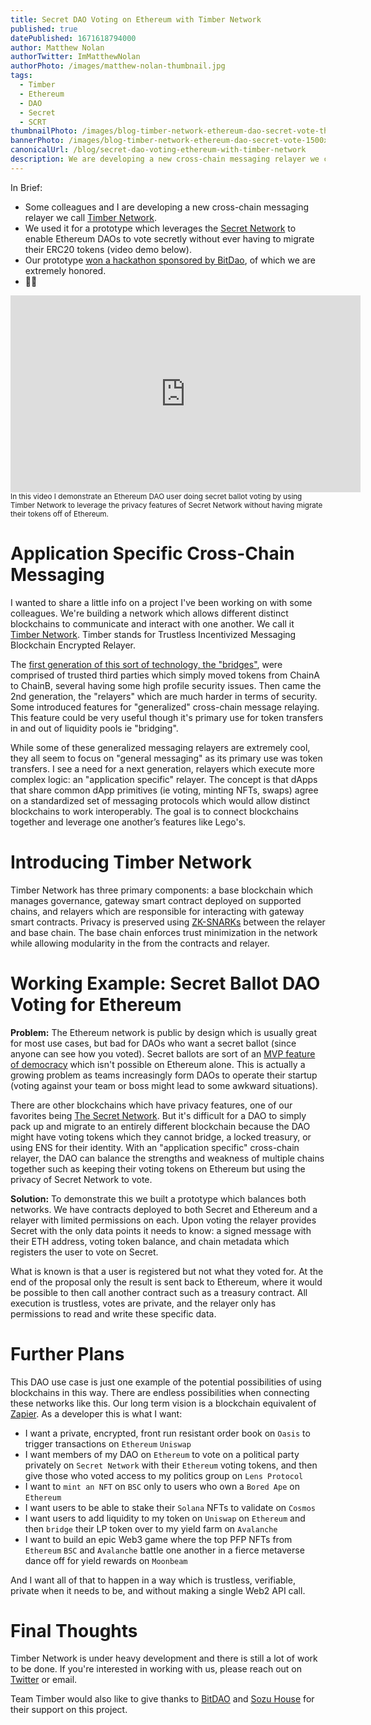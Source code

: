 ```yaml
---
title: Secret DAO Voting on Ethereum with Timber Network 
published: true
datePublished: 1671618794000
author: Matthew Nolan
authorTwitter: ImMatthewNolan
authorPhoto: /images/matthew-nolan-thumbnail.jpg
tags: 
  - Timber
  - Ethereum
  - DAO
  - Secret
  - SCRT
thumbnailPhoto: /images/blog-timber-network-ethereum-dao-secret-vote-thumbnail-400x400.jpg
bannerPhoto: /images/blog-timber-network-ethereum-dao-secret-vote-1500x750.jpg
canonicalUrl: /blog/secret-dao-voting-ethereum-with-timber-network
description: We are developing a new cross-chain messaging relayer we call Timber Network, which we used to allow Ethereum DAOs to vote secretly by leveraging the Secret blockchain. 
---
```


In Brief:
- Some colleagues and I are developing a new cross-chain messaging relayer we call [Timber Network](https://github.com/timbernetwork). 
- We used it for a prototype which leverages the [Secret Network](https://scrt.network/) to enable Ethereum DAOs to vote secretly without ever having to migrate their ERC20 tokens (video demo below).
- Our prototype [won a hackathon sponsored by BitDao](https://twitter.com/sozuhaus/status/1600305757353701377), of which we are extremely honored.
- 🌳🌐


<p><div className="text-center embed-container">
	<iframe width="560" height="315" src="https://www.youtube.com/embed/xgD8ouIV50M" frameborder="0" allow="accelerometer;  clipboard-write; encrypted-media; gyroscope" allowfullscreen></iframe>
</div>
<small>In this video I demonstrate an Ethereum DAO user doing secret ballot voting by using Timber Network to leverage the privacy features of Secret Network without having migrate their tokens off of Ethereum.</small>
</p>

# Application Specific Cross-Chain Messaging

I wanted to share a little info on a project I've been working on with some colleagues. We're building a network which allows different distinct blockchains to communicate and interact with one another. We call it [Timber Network](https://github.com/timbernetwork). Timber stands for Trustless Incentivized Messaging Blockchain Encrypted Relayer.

The [first generation of this sort of technology, the "bridges"](https://jumpcrypto.com/security-stack-up-how-bridges-compare/), were  comprised of trusted third parties which simply moved tokens from ChainA to ChainB, several having some high profile security issues. Then came the 2nd generation, the "relayers" which are much harder in terms of security. Some introduced features for "generalized" cross-chain message relaying. This feature could be very useful though it's primary use for token transfers in and out of liquidity pools ie "bridging".

While some of these generalized messaging relayers are extremely cool, they all seem to focus on "general messaging" as its primary use was token transfers. I see a need for a next generation, relayers which execute more complex logic: an "application specific" relayer. The concept is that dApps that share common dApp primitives (ie voting, minting NFTs, swaps) agree on a standardized set of messaging protocols which would allow distinct blockchains to work interoperably. The goal is to connect blockchains together and leverage one another’s features like Lego's.

# Introducing Timber Network

Timber Network has three primary components: a base blockchain which manages governance, gateway smart contract deployed on supported chains, and relayers which are responsible for interacting with gateway smart contracts. Privacy is preserved using [ZK-SNARKs](https://vitalik.ca/general/2022/06/15/using_snarks.html) between the relayer and base chain. The base chain enforces trust minimization in the network while allowing modularity in the from the contracts and relayer.

# Working Example: Secret Ballot DAO Voting for Ethereum

**Problem:** The Ethereum network is public by design which is usually great for most use cases, but bad for DAOs who want a secret ballot (since anyone can see how you voted). Secret ballots are sort of an [MVP feature of democracy](https://en.wikipedia.org/wiki/Secret_ballot) which isn't possible on Ethereum alone. This is actually a growing problem as teams increasingly form DAOs to operate their startup (voting against your team or boss might lead to some awkward situations).

There are other blockchains which have privacy features, one of our favorites being [The Secret Network](https://scrt.network/). But it's difficult for a DAO to simply pack up and migrate to an entirely different blockchain because the DAO might have voting tokens which they cannot bridge, a locked treasury, or using ENS for their identity. With an "application specific" cross-chain relayer, the DAO can balance the strengths and weakness of multiple chains together such as keeping their voting tokens on Ethereum but using the privacy of Secret Network to vote.

**Solution:** To demonstrate this we built a prototype which balances both networks. We have contracts deployed to both Secret and Ethereum and a relayer with limited permissions on each. Upon voting the relayer provides Secret with the only data points it needs to know: a signed message with their ETH address, voting token balance, and chain metadata which registers the user to vote on Secret.

What is known is that a user is registered but not what they voted for. At the end of the proposal only the result is sent back to Ethereum, where it would be possible to then call another contract such as a treasury contract. All execution is trustless, votes are private, and the relayer only has permissions to read and write these specific data.

# Further Plans

This DAO use case is just one example of the potential possibilities of using blockchains in this way. There are endless possibilities when connecting these networks like this. Our long term vision is a blockchain equivalent of [Zapier](https://zapier.com/).  As a developer this is what I want:

- I want a private, encrypted, front run resistant order book on `Oasis` to trigger transactions on `Ethereum` `Uniswap`
- I want members of my DAO on `Ethereum` to vote on a political party privately on `Secret Network` with their `Ethereum` voting tokens, and then give those who voted access to my politics group on `Lens Protocol`
- I want to `mint an NFT` on `BSC` only to users who own a `Bored Ape` on `Ethereum`
- I want users to be able to stake their `Solana` NFTs to validate on `Cosmos`
- I want users to add liquidity to my token on `Uniswap` on `Ethereum` and then `bridge` their LP token over to my yield farm on `Avalanche`
- I want to build an epic Web3 game where the top PFP NFTs from `Ethereum` `BSC` and `Avalanche` battle one another in a fierce metaverse dance off for yield rewards on `Moonbeam`

And I want all of that to happen in a way which is trustless, verifiable, private when it needs to be, and without making a single Web2 API call.  

# Final Thoughts

Timber Network is under heavy development and there is still a lot of work to be done. If you're interested in working with us, please reach out on [Twitter](https://twitter.com/ImMatthewNolan) or email.

Team Timber would also like to give thanks to [BitDAO](https://www.bitdao.io/) and [Sozu House](https://twitter.com/sozuhaus) for their support on this project.


